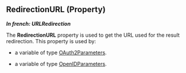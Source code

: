 
## RedirectionURL (Property)

***In french: URLRedirection***
	



<a name="XUse"></a>
<a name="Use"></a>
<a name="description"></a>
The **RedirectionURL** property is used to get the URL used for the result redirection. This property is used by:

- a variable of type [OAuth2Parameters](../WDLang3/1000022212.md). 

- a variable of type [OpenIDParameters](../WDLang3/1000023561.md). 




